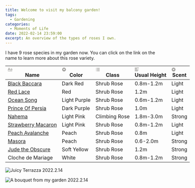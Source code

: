 ```yaml
---
title: Welcome to visit my balcony garden!
tags:
  - Gardening
categories:
  - Moments of Life
date: 2022-02-14 23:59:00
excerpt: An overview of the types of roses I own. 
---
```


I have 9 rose species in my garden now. You can click on the link on the name to learn more about this rose variety. 

<table style="min-width: 650px"><thead><tr><th><span class="icon property-icon"><svg viewBox="0 0 14 14" style="width:14px;height:14px;display:block;fill:rgba(55, 53, 47, 0.45);flex-shrink:0;-webkit-backface-visibility:hidden" class="typesTitle"><path d="M7.73943662,8.6971831 C7.77640845,8.7834507 7.81338028,8.8943662 7.81338028,9.00528169 C7.81338028,9.49823944 7.40669014,9.89260563 6.91373239,9.89260563 C6.53169014,9.89260563 6.19894366,9.64612676 6.08802817,9.30105634 L5.75528169,8.33978873 L2.05809859,8.33978873 L1.72535211,9.30105634 C1.61443662,9.64612676 1.2693662,9.89260563 0.887323944,9.89260563 C0.394366197,9.89260563 0,9.49823944 0,9.00528169 C0,8.8943662 0.0246478873,8.7834507 0.0616197183,8.6971831 L2.46478873,2.48591549 C2.68661972,1.90669014 3.24119718,1.5 3.90669014,1.5 C4.55985915,1.5 5.12676056,1.90669014 5.34859155,2.48591549 L7.73943662,8.6971831 Z M2.60035211,6.82394366 L5.21302817,6.82394366 L3.90669014,3.10211268 L2.60035211,6.82394366 Z M11.3996479,3.70598592 C12.7552817,3.70598592 14,4.24823944 14,5.96126761 L14,9.07922535 C14,9.52288732 13.6549296,9.89260563 13.2112676,9.89260563 C12.8169014,9.89260563 12.471831,9.59683099 12.4225352,9.19014085 C12.028169,9.6584507 11.3257042,9.95422535 10.5492958,9.95422535 C9.60035211,9.95422535 8.47887324,9.31338028 8.47887324,7.98239437 C8.47887324,6.58978873 9.60035211,6.08450704 10.5492958,6.08450704 C11.3380282,6.08450704 12.040493,6.33098592 12.4348592,6.81161972 L12.4348592,5.98591549 C12.4348592,5.38204225 11.9172535,4.98767606 11.1285211,4.98767606 C10.6602113,4.98767606 10.2411972,5.11091549 9.80985915,5.38204225 C9.72359155,5.43133803 9.61267606,5.46830986 9.50176056,5.46830986 C9.18133803,5.46830986 8.91021127,5.1971831 8.91021127,4.86443662 C8.91021127,4.64260563 9.0334507,4.44542254 9.19366197,4.34683099 C9.87147887,3.90316901 10.6232394,3.70598592 11.3996479,3.70598592 Z M11.1778169,8.8943662 C11.6830986,8.8943662 12.1760563,8.72183099 12.4348592,8.37676056 L12.4348592,7.63732394 C12.1760563,7.29225352 11.6830986,7.11971831 11.1778169,7.11971831 C10.5616197,7.11971831 10.056338,7.45246479 10.056338,8.0193662 C10.056338,8.57394366 10.5616197,8.8943662 11.1778169,8.8943662 Z M0.65625,11.125 L13.34375,11.125 C13.7061869,11.125 14,11.4188131 14,11.78125 C14,12.1436869 13.7061869,12.4375 13.34375,12.4375 L0.65625,12.4375 C0.293813133,12.4375 4.43857149e-17,12.1436869 0,11.78125 C-4.43857149e-17,11.4188131 0.293813133,11.125 0.65625,11.125 Z"></path></svg></span>Name</th><th><span class="icon property-icon"><svg viewBox="0 0 14 14" style="width:14px;height:14px;display:block;fill:rgba(55, 53, 47, 0.45);flex-shrink:0;-webkit-backface-visibility:hidden" class="typesSelect"><path d="M7,13 C10.31348,13 13,10.31371 13,7 C13,3.68629 10.31348,1 7,1 C3.68652,1 1,3.68629 1,7 C1,10.31371 3.68652,13 7,13 Z M3.75098,5.32278 C3.64893,5.19142 3.74268,5 3.90869,5 L10.09131,5 C10.25732,5 10.35107,5.19142 10.24902,5.32278 L7.15771,9.29703 C7.07764,9.39998 6.92236,9.39998 6.84229,9.29703 L3.75098,5.32278 Z"></path></svg></span>Color</th><th><span class="icon property-icon"><svg viewBox="0 0 14 14" style="width:14px;height:14px;display:block;fill:rgba(55, 53, 47, 0.45);flex-shrink:0;-webkit-backface-visibility:hidden" class="typesMultipleSelect"><path d="M4,3 C4,2.447715 4.447715,2 5,2 L12,2 C12.5523,2 13,2.447716 13,3 C13,3.55228 12.5523,4 12,4 L5,4 C4.447715,4 4,3.55228 4,3 Z M4,7 C4,6.447715 4.447715,6 5,6 L12,6 C12.5523,6 13,6.447716 13,7 C13,7.55228 12.5523,8 12,8 L5,8 C4.447715,8 4,7.55228 4,7 Z M4,11 C4,10.447715 4.447715,10 5,10 L12,10 C12.5523,10 13,10.447716 13,11 C13,11.55228 12.5523,12 12,12 L5,12 C4.447715,12 4,11.55228 4,11 Z M2,4 C1.44771525,4 1,3.55228475 1,3 C1,2.44771525 1.44771525,2 2,2 C2.55228475,2 3,2.44771525 3,3 C3,3.55228475 2.55228475,4 2,4 Z M2,8 C1.44771525,8 1,7.55228475 1,7 C1,6.44771525 1.44771525,6 2,6 C2.55228475,6 3,6.44771525 3,7 C3,7.55228475 2.55228475,8 2,8 Z M2,12 C1.44771525,12 1,11.5522847 1,11 C1,10.4477153 1.44771525,10 2,10 C2.55228475,10 3,10.4477153 3,11 C3,11.5522847 2.55228475,12 2,12 Z"></path></svg></span>Class</th><th><span class="icon property-icon"><svg viewBox="0 0 14 14" style="width:14px;height:14px;display:block;fill:rgba(55, 53, 47, 0.45);flex-shrink:0;-webkit-backface-visibility:hidden" class="typesText"><path d="M7,4.56818 C7,4.29204 6.77614,4.06818 6.5,4.06818 L0.5,4.06818 C0.223858,4.06818 0,4.29204 0,4.56818 L0,5.61364 C0,5.88978 0.223858,6.11364 0.5,6.11364 L6.5,6.11364 C6.77614,6.11364 7,5.88978 7,5.61364 L7,4.56818 Z M0.5,1 C0.223858,1 0,1.223858 0,1.5 L0,2.54545 C0,2.8216 0.223858,3.04545 0.5,3.04545 L12.5,3.04545 C12.7761,3.04545 13,2.8216 13,2.54545 L13,1.5 C13,1.223858 12.7761,1 12.5,1 L0.5,1 Z M0,8.68182 C0,8.95796 0.223858,9.18182 0.5,9.18182 L11.5,9.18182 C11.7761,9.18182 12,8.95796 12,8.68182 L12,7.63636 C12,7.36022 11.7761,7.13636 11.5,7.13636 L0.5,7.13636 C0.223858,7.13636 0,7.36022 0,7.63636 L0,8.68182 Z M0,11.75 C0,12.0261 0.223858,12.25 0.5,12.25 L9.5,12.25 C9.77614,12.25 10,12.0261 10,11.75 L10,10.70455 C10,10.4284 9.77614,10.20455 9.5,10.20455 L0.5,10.20455 C0.223858,10.20455 0,10.4284 0,10.70455 L0,11.75 Z"></path></svg></span>Usual Height</th><th><span class="icon property-icon"><svg viewBox="0 0 14 14" style="width:14px;height:14px;display:block;fill:rgba(55, 53, 47, 0.45);flex-shrink:0;-webkit-backface-visibility:hidden" class="typesSelect"><path d="M7,13 C10.31348,13 13,10.31371 13,7 C13,3.68629 10.31348,1 7,1 C3.68652,1 1,3.68629 1,7 C1,10.31371 3.68652,13 7,13 Z M3.75098,5.32278 C3.64893,5.19142 3.74268,5 3.90869,5 L10.09131,5 C10.25732,5 10.35107,5.19142 10.24902,5.32278 L7.15771,9.29703 C7.07764,9.39998 6.92236,9.39998 6.84229,9.29703 L3.75098,5.32278 Z"></path></svg></span>Scent</th></tr></thead><tbody><tr id="ccf2f3c1-4b43-4ecd-809a-d4ed51d21f9f"><td class="cell-title"><a href="https://www.gardenia.net/plant/rosa-black-baccara">Black Baccara</a></td><td class="cell-&lt;kw~"><span class="selected-value select-value-color-red">Dark Red</span></td><td class="cell-?T|f"><span class="selected-value select-value-color-pink">Shrub Rose</span></td><td class="cell-B=Z^">0.8m-1.2m</td><td class="cell-C[rb"><span class="selected-value select-value-color-default">Light</span></td></tr><tr id="f5a631b6-48dc-41cb-86e9-3aae6b2ce4dd"><td class="cell-title"><a href="https://florabundance.com/flowers/rose-spray-red-lace-red/">Red Lace</a></td><td class="cell-&lt;kw~"><span class="selected-value select-value-color-red">Red</span></td><td class="cell-?T|f"><span class="selected-value select-value-color-pink">Shrub Rose</span></td><td class="cell-B=Z^">1.2m</td><td class="cell-C[rb"><span class="selected-value select-value-color-default">Light</span></td></tr><tr id="2e7fd199-c71d-4ed7-a6d7-386f1273ee6d"><td class="cell-title"><a href="https://florabundance.com/flowers/rose-ocean-song-lavender/">Ocean Song</a></td><td class="cell-&lt;kw~"><span class="selected-value select-value-color-purple">Light Purple</span></td><td class="cell-?T|f"><span class="selected-value select-value-color-pink">Shrub Rose</span></td><td class="cell-B=Z^">0.6m-1.2m</td><td class="cell-C[rb"><span class="selected-value select-value-color-default">Light</span></td></tr><tr id="a23674a8-bdde-42be-a604-e1eba939a899"><td class="cell-title"><a href="https://redlandsroses.com/flower-detail/219/">Prince Of Persia</a></td><td class="cell-&lt;kw~"><span class="selected-value select-value-color-purple">Dark Purple</span></td><td class="cell-?T|f"><span class="selected-value select-value-color-pink">Shrub Rose</span></td><td class="cell-B=Z^">1.0m</td><td class="cell-C[rb"><span class="selected-value select-value-color-default">Light</span></td></tr><tr id="3b8cfd9e-d28a-43c8-98d6-ef2fefe35db7"><td class="cell-title"><a href="https://www.helpmefind.com/rose/l.php?l=2.17107.0">Nahema</a></td><td class="cell-&lt;kw~"><span class="selected-value select-value-color-pink">Light Pink</span></td><td class="cell-?T|f"><span class="selected-value select-value-color-blue">Climbing Rose</span></td><td class="cell-B=Z^">1.8m-3.0m</td><td class="cell-C[rb"><span class="selected-value select-value-color-orange">Strong</span></td></tr><tr id="562766f3-def7-4cb5-87be-2881d289d54f"><td class="cell-title"><a href="https://www.helpmefind.com/gardening/l.php?l=2.78155">Strawberry Macaron</a></td><td class="cell-&lt;kw~"><span class="selected-value select-value-color-pink">Light Pink</span></td><td class="cell-?T|f"><span class="selected-value select-value-color-pink">Shrub Rose</span></td><td class="cell-B=Z^">0.8m-1.2m</td><td class="cell-C[rb"><span class="selected-value select-value-color-default">Light</span></td></tr><tr id="71506a8b-7ac3-410e-99d9-e00fce8ef43f"><td class="cell-title"><a href="https://florabundance.com/flowers/rose-ca-peach-avalanche-peach/">Peach Avalanche</a></td><td class="cell-&lt;kw~"><span class="selected-value select-value-color-orange">Peach</span></td><td class="cell-?T|f"><span class="selected-value select-value-color-pink">Shrub Rose</span></td><td class="cell-B=Z^">0.8m</td><td class="cell-C[rb"><span class="selected-value select-value-color-default">Light</span></td></tr><tr id="203608a2-79fe-4c69-b117-521977d66dcc"><td class="cell-title"><a href="https://www.helpmefind.com/gardening/l.php?l=2.63521">Masora</a></td><td class="cell-&lt;kw~"><span class="selected-value select-value-color-orange">Peach</span></td><td class="cell-?T|f"><span class="selected-value select-value-color-pink">Shrub Rose</span></td><td class="cell-B=Z^">0.6-2.0m</td><td class="cell-C[rb"><span class="selected-value select-value-color-orange">Strong</span></td></tr><tr id="93ca31d6-0d0e-4d43-8d7f-4a183b2982de"><td class="cell-title"><a href="https://www.helpmefind.com/gardening/l.php?l=2.1940">Jude the Obscure</a></td><td class="cell-&lt;kw~"><span class="selected-value select-value-color-yellow">Soft Yellow</span></td><td class="cell-?T|f"><span class="selected-value select-value-color-pink">Shrub Rose</span></td><td class="cell-B=Z^">1.2m</td><td class="cell-C[rb"><span class="selected-value select-value-color-orange">Strong</span></td></tr><tr id="b44732a2-5d61-4612-b552-fad0d75b6cb0"><td class="cell-title">Cloche de Mariage</a></td><td class="cell-&lt;kw~"><span class="selected-value select-value-color-default">White</span></td><td class="cell-?T|f"><span class="selected-value select-value-color-pink">Shrub Rose</span></td><td class="cell-B=Z^">0.8m-1.2m</td><td class="cell-C[rb"><span class="selected-value select-value-color-orange">Strong</span></td></tr></tbody></table>

![Juicy Terrazza 2022.2.14](https://imagedelivery.net/6T-behmofKYLsxlrK0l_MQ/f12841f3-7490-4cd9-b3de-de1d56121600/extra)

![A bouquet from my garden 2022.2.14](https://imagedelivery.net/6T-behmofKYLsxlrK0l_MQ/d11b18fa-d6f4-4ac7-b145-ee3a59680900/extra)